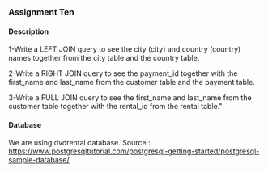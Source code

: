 ### Assignment Ten
#### Description
1-Write a LEFT JOIN query to see the city (city) and country (country) names together from the city table and the country table.

2-Write a RIGHT JOIN query to see the payment_id together with the first_name and last_name from the customer table and the payment table.

3-Write a FULL JOIN query to see the first_name and last_name from the customer table together with the rental_id from the rental table."

#### Database
We are using dvdrental database.
Source : https://www.postgresqltutorial.com/postgresql-getting-started/postgresql-sample-database/